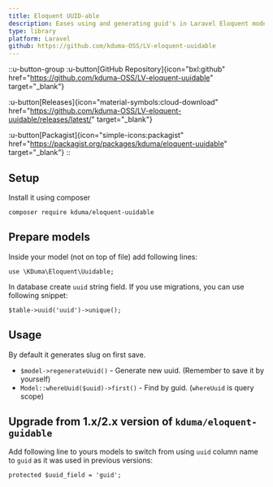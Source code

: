 ```yaml
---
title: Eloquent UUID-able
description: Eases using and generating guid's in Laravel Eloquent models.
type: library
platform: Laravel
github: https://github.com/kduma-OSS/LV-eloquent-uuidable
---
```


::u-button-group
:u-button[GitHub Repository]{icon="bxl:github" href="https://github.com/kduma-OSS/LV-eloquent-uuidable" target="_blank"}

:u-button[Releases]{icon="material-symbols:cloud-download" href="https://github.com/kduma-OSS/LV-eloquent-uuidable/releases/latest/" target="_blank"}

:u-button[Packagist]{icon="simple-icons:packagist" href="https://packagist.org/packages/kduma/eloquent-uuidable" target="_blank"}
::

## Setup
Install it using composer

    composer require kduma/eloquent-uuidable

## Prepare models
Inside your model (not on top of file) add following lines:

    use \KDuma\Eloquent\Uuidable;

In database create `uuid` string field. If you use migrations, you can use following snippet:

    $table->uuid('uuid')->unique();

## Usage
By default it generates slug on first save.

- `$model->regenerateUuid()` - Generate new uuid. (Remember to save it by yourself)
- `Model::whereUuid($uuid)->first()` - Find by guid. (`whereUuid` is query scope)

## Upgrade from 1.x/2.x version of `kduma/eloquent-guidable`

Add following line to yours models to switch from using `uuid` column name to `guid` as it was used in previous versions:

	protected $uuid_field = 'guid';